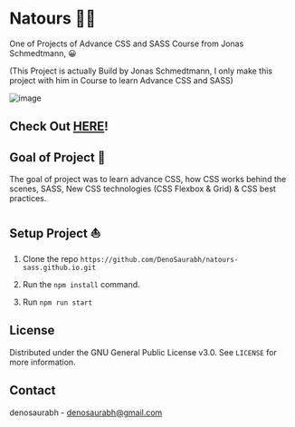 # Natours 🚵‍♂️
One of Projects of Advance CSS and SASS Course from Jonas Schmedtmann,  😀

(This Project is actually Build by Jonas Schmedtmann, I only make this project with him in Course to learn Advance CSS and SASS)

![image](https://media.graphcms.com/Zllxu3SOKAieOCW7Vgpb)

## Check Out [HERE](https://denosaurabh.github.io/natours-sass.github.io/)!

## Goal of Project 🥅

The goal of project was to learn advance CSS, how CSS works behind the scenes, SASS, New CSS technologies (CSS Flexbox & Grid) & CSS best practices.

## Setup Project ⛵

1. Clone the repo ```https://github.com/DenoSaurabh/natours-sass.github.io.git```

2. Run the ```npm install``` command.

3. Run ```npm run start```

## License

Distributed under the GNU General Public License v3.0. See `LICENSE` for more information.

## Contact

denosaurabh - denosaurabh@gmail.com
